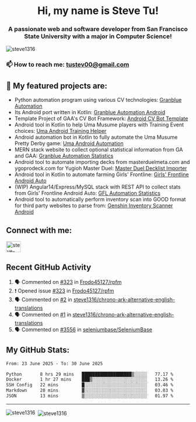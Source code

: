 <h1 align="center">Hi, my name is Steve Tu!</h1>
<h3 align="center">A passionate web and software developer from San Francisco State University with a major in Computer Science!</h3>

<p align="left"> <img src="https://komarev.com/ghpvc/?username=steve1316&label=Profile%20views&color=0e75b6&style=flat" alt="steve1316" /> </p>

### 📫 How to reach me: **tustev00@gmail.com**

## 🔭 My featured projects are:
- Python automation program using various CV technologies: [Granblue Automation](https://github.com/steve1316/granblue-automation-pyautogui)
- Its Android port written in Kotlin: [Granblue Automation Android](https://github.com/steve1316/granblue-automation-android)
- Template Project of GAA's CV Bot Framework: [Android CV Bot Template](https://github.com/steve1316/android-cv-bot-template)
- Android tool in Kotlin to help Uma Musume players with Training Event choices: [Uma Android Training Helper](https://github.com/steve1316/uma-android-training-helper)
- Android automation bot in Kotlin to fully automate the Uma Musume Pretty Derby game: [Uma Android Automation](https://github.com/steve1316/uma-android-automation)
- MERN stack website to collect optional statistical information from GA and GAA: [Granblue Automation Statistics](https://github.com/steve1316/granblue-automation-statistics)
- Android tool to automate importing decks from masterduelmeta.com and ygoprodeck.com for Yugioh Master Duel: [Master Duel Decklist Importer](https://github.com/steve1316/masterduel-android-decklist-importer)
- Android tool in Kotlin to automate farming Girls' Frontline: [Girls' Frontline Android Auto](https://github.com/steve1316/gfl-android-auto)
- (WIP) Angular14/Express/MySQL stack with REST API to collect stats from Girls' Frontline Android Auto: [GFL Automation Statistics](https://github.com/steve1316/gfl-automation-statistics)
- Android tool to automatically perform inventory scan into GOOD format for third party websites to parse from: [Genshin Inventory Scanner Android](https://github.com/steve1316/genshin-inventory-scanner-android)

## Connect with me:

<p align="left">
<a href="https://linkedin.com/in/steve-tu-370ba219b" target="blank"><img align="center" src="https://cdn.jsdelivr.net/npm/simple-icons@3.0.1/icons/linkedin.svg" alt="steve-tu-370ba219b" height="30" width="40" /></a>
</p>

## Recent GitHub Activity

<!--START_SECTION:activity-->
1. 🗣 Commented on [#323](https://github.com/Frodo45127/rpfm/issues/323) in [Frodo45127/rpfm](https://github.com/Frodo45127/rpfm)
2. ❗️ Opened issue [#323](https://github.com/Frodo45127/rpfm/issues/323) in [Frodo45127/rpfm](https://github.com/Frodo45127/rpfm)
3. 🗣 Commented on [#2](https://github.com/steve1316/chrono-ark-alternative-english-translations/issues/2) in [steve1316/chrono-ark-alternative-english-translations](https://github.com/steve1316/chrono-ark-alternative-english-translations)
4. 🗣 Commented on [#1](https://github.com/steve1316/chrono-ark-alternative-english-translations/issues/1) in [steve1316/chrono-ark-alternative-english-translations](https://github.com/steve1316/chrono-ark-alternative-english-translations)
5. 🗣 Commented on [#3556](https://github.com/seleniumbase/SeleniumBase/issues/3556) in [seleniumbase/SeleniumBase](https://github.com/seleniumbase/SeleniumBase)
<!--END_SECTION:activity-->

## My GitHub Stats:

<!--START_SECTION:waka-->

```txt
From: 23 June 2025 - To: 30 June 2025

Python       8 hrs 29 mins   ███████████████████▒░░░░░   77.17 %
Docker       1 hr 27 mins    ███▒░░░░░░░░░░░░░░░░░░░░░   13.26 %
SSH Config   22 mins         █░░░░░░░░░░░░░░░░░░░░░░░░   03.46 %
Markdown     20 mins         ▓░░░░░░░░░░░░░░░░░░░░░░░░   03.03 %
JSON         13 mins         ▒░░░░░░░░░░░░░░░░░░░░░░░░   01.97 %
```

<!--END_SECTION:waka-->

---

<p><img align="left" src="https://github-readme-stats.vercel.app/api/top-langs?username=steve1316&show_icons=true&locale=en&layout=compact&theme=radical" alt="steve1316" /></p>

<p>&nbsp;<img align="center" src="https://github-readme-stats.vercel.app/api?username=steve1316&show_icons=true&locale=en&count_private=true&theme=radical" alt="steve1316" /></p>
